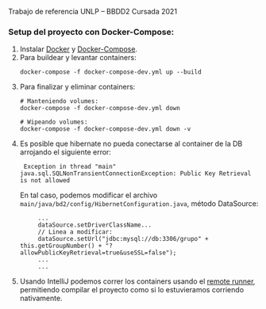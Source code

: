 ﻿Trabajo de referencia UNLP – BBDD2 Cursada 2021

### Setup del proyecto con Docker-Compose:

1. Instalar [Docker](https://docs.docker.com/get-docker/) y [Docker-Compose](https://docs.docker.com/compose/install/).
2. Para buildear y levantar containers:
   ```
   docker-compose -f docker-compose-dev.yml up --build
   ```
3. Para finalizar y eliminar containers:
    ```
    # Manteniendo volumes:
    docker-compose -f docker-compose-dev.yml down
 
    # Wipeando volumes:
    docker-compose -f docker-compose-dev.yml down -v
    ```
4. Es posible que hibernate no pueda conectarse al container de la DB arrojando el siguiente error:   
   ```
    Exception in thread "main" java.sql.SQLNonTransientConnectionException: Public Key Retrieval is not allowed
   ```
   En tal caso, podemos modificar el archivo `main/java/bd2/config/HibernetConfiguration.java`, método DataSource:
   ```
        ...
        dataSource.setDriverClassName...
        // Linea a modificar:
        dataSource.setUrl("jdbc:mysql://db:3306/grupo" + this.getGroupNumber() + "?allowPublicKeyRetrieval=true&useSSL=false");
        ...
        ...
   ```
5. Usando IntelliJ podemos correr los containers usando el [remote runner](https://www.jetbrains.com/help/idea/docker.html#using-docker-compose), permitiendo compilar el proyecto como si lo estuvieramos corriendo nativamente.
